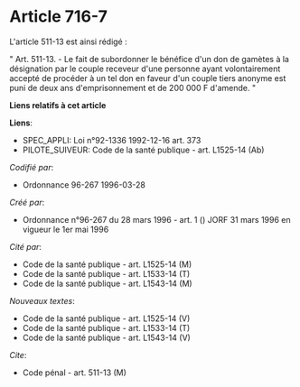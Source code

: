 # Article 716-7

L'article 511-13 est ainsi rédigé :

" Art. 511-13. - Le fait de subordonner le bénéfice d'un don de gamètes à la désignation par le couple receveur d'une
personne ayant volontairement accepté de procéder à un tel don en faveur d'un couple tiers anonyme est puni de deux ans
d'emprisonnement et de 200 000 F d'amende. "

**Liens relatifs à cet article**

**Liens**:

  - SPEC_APPLI: Loi n°92-1336 1992-12-16 art. 373
  - PILOTE_SUIVEUR: Code de la santé publique - art. L1525-14 (Ab)

_Codifié par_:

  - Ordonnance 96-267 1996-03-28

_Créé par_:

  - Ordonnance n°96-267 du 28 mars 1996 - art. 1 () JORF 31 mars 1996 en vigueur le 1er mai 1996

_Cité par_:

  - Code de la santé publique - art. L1525-14 (M)
  - Code de la santé publique - art. L1533-14 (T)
  - Code de la santé publique - art. L1543-14 (M)

_Nouveaux textes_:

  - Code de la santé publique - art. L1525-14 (V)
  - Code de la santé publique - art. L1533-14 (T)
  - Code de la santé publique - art. L1543-14 (V)

_Cite_:

  - Code pénal - art. 511-13 (M)
